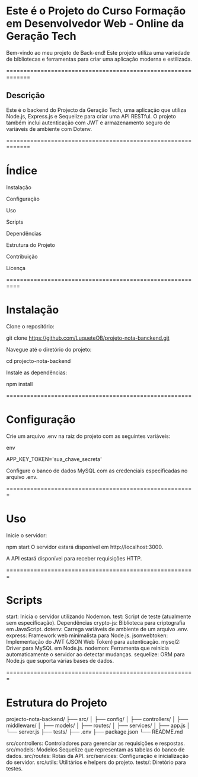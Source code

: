 # Este é o Projeto do Curso Formação em Desenvolvedor Web - Online da Geração Tech

Bem-vindo ao meu projeto de Back-end! Este projeto utiliza uma variedade de bibliotecas e ferramentas para criar uma aplicação moderna e estilizada.

=============================================================

## Descrição

Este é o backend do Projecto da Geração Tech, uma aplicação que utiliza Node.js, Express.js e Sequelize para criar uma API RESTful. O projeto também inclui autenticação com JWT e armazenamento seguro de variáveis de ambiente com Dotenv.

=============================================================

# Índice

Instalação

Configuração

Uso

Scripts

Dependências

Estrutura do Projeto

Contribuição

Licença

==========================================================

# Instalação

Clone o repositório:

git clone https://github.com/LuqueteOB/projeto-nota-banckend.git

Navegue até o diretório do projeto:

cd projecto-nota-backend

Instale as dependências:

npm install

======================================================

# Configuração

Crie um arquivo .env na raiz do projeto com as seguintes
variáveis:

env

APP_KEY_TOKEN='sua_chave_secreta'

Configure o banco de dados MySQL com as credenciais especificadas no arquivo .env.

=======================================================

# Uso

Inicie o servidor:

npm start
O servidor estará disponível em http://localhost:3000.

A API estará disponível para receber requisições HTTP.

=======================================================

# Scripts

start: Inicia o servidor utilizando Nodemon.
test: Script de teste (atualmente sem especificação).
Dependências
crypto-js: Biblioteca para criptografia em JavaScript.
dotenv: Carrega variáveis de ambiente de um arquivo .env.
express: Framework web minimalista para Node.js.
jsonwebtoken: Implementação do JWT (JSON Web Token) para autenticação.
mysql2: Driver para MySQL em Node.js.
nodemon: Ferramenta que reinicia automaticamente o servidor ao detectar mudanças.
sequelize: ORM para Node.js que suporta várias bases de dados.

=======================================================

# Estrutura do Projeto

projecto-nota-backend/
├── src/
│ ├── config/
│ ├── controllers/
│ ├── middleware/
│ ├── models/
│ ├── routes/
│ ├── services/
│ ├── app.js
│ └── server.js
├── tests/
├── .env
├── package.json
└── README.md

src/controllers: Controladores para gerenciar as requisições e respostas.
src/models: Modelos Sequelize que representam as tabelas do banco de dados.
src/routes: Rotas da API.
src/services: Configuração e inicialização do servidor.
src/utils: Utilitários e helpers do projeto.
tests/: Diretório para testes.
